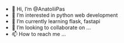 - 👋 Hi, I’m @AnatoliiPas
- 👀 I’m interested in python web development
- 🌱 I’m currently learning flask, fastapi
- 💞️ I’m looking to collaborate on ...
- 📫 How to reach me ...

<!---
AnatoliiPas/AnatoliiPas is a ✨ special ✨ repository because its `README.md` (this file) appears on your GitHub profile.
You can click the Preview link to take a look at your changes.
--->
